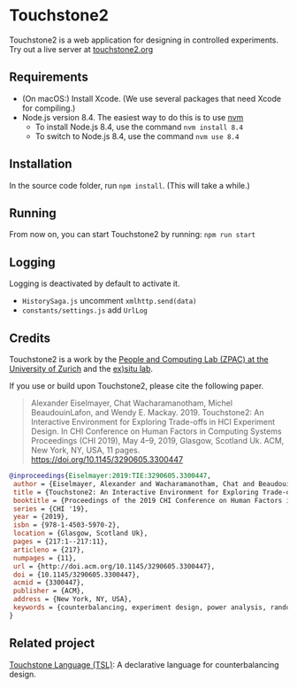 # Touchstone2

Touchstone2 is a web application for designing in controlled experiments. Try out a live server at [touchstone2.org](https://touchstone2.org)


## Requirements

* (On macOS:) Install Xcode. (We use several packages that need Xcode for compiling.)
* Node.js version 8.4. The easiest way to do this is to use [nvm](https://github.com/creationix/nvm#installation-and-update)
  * To install Node.js 8.4, use the command `nvm install 8.4`
  * To switch to Node.js 8.4, use the command `nvm use 8.4`

## Installation

In the source code folder, run `npm install`. (This will take a while.)

## Running

From now on, you can start Touchstone2 by running: `npm run start`

## Logging

Logging is deactivated by default to activate it.

- `HistorySaga.js` uncomment `xmlhttp.send(data)`
- `constants/settings.js` add `UrlLog`

## Credits

Touchstone2 is a work by the [People and Computing Lab (ZPAC) at the University of Zurich](https://zpac.ch) and the [ex)situ lab](https://ex-situ.lri.fr/).

If you use or build upon Touchstone2, please cite the following paper.

> Alexander Eiselmayer, Chat Wacharamanotham, Michel BeaudouinLafon, and Wendy E. Mackay. 2019. Touchstone2: An Interactive Environment for Exploring Trade-offs in HCI Experiment Design. In CHI Conference on Human Factors in Computing Systems Proceedings (CHI 2019), May 4–9, 2019, Glasgow, Scotland Uk. ACM, New York, NY, USA, 11 pages. https://doi.org/10.1145/3290605.3300447


```bibtex
@inproceedings{Eiselmayer:2019:TIE:3290605.3300447,
 author = {Eiselmayer, Alexander and Wacharamanotham, Chat and Beaudouin-Lafon, Michel and Mackay, Wendy E.},
 title = {Touchstone2: An Interactive Environment for Exploring Trade-offs in HCI Experiment Design},
 booktitle = {Proceedings of the 2019 CHI Conference on Human Factors in Computing Systems},
 series = {CHI '19},
 year = {2019},
 isbn = {978-1-4503-5970-2},
 location = {Glasgow, Scotland Uk},
 pages = {217:1--217:11},
 articleno = {217},
 numpages = {11},
 url = {http://doi.acm.org/10.1145/3290605.3300447},
 doi = {10.1145/3290605.3300447},
 acmid = {3300447},
 publisher = {ACM},
 address = {New York, NY, USA},
 keywords = {counterbalancing, experiment design, power analysis, randomization, reproducibility},
} 
```


## Related project

[Touchstone Language (TSL)](https://github.com/ZPAC-UZH/touchstone-language): A declarative language for counterbalancing design.
